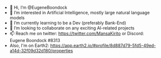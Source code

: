 - 👋 Hi, I’m @EugeneBoondock
- 👀 I’m interested in Artificial Intelligence, mostly large natural language models
- 🌱 I’m currently learning to be a Dev (preferably Bank-End)
- 💞️ I’m looking to collaborate on any exciting AI-related projects
- 📫 Reach me on twitter: https://twitter.com/MansaKirito or Discord: Eugene Boondock #8313
- Also, I'm on Earth2: https://app.earth2.io/#profile/8d887d79-5fd5-49ed-a14d-32f09d32d180/properties

<!---
EugeneBoondock/EugeneBoondock is a ✨ special ✨ repository because its `README.md` (this file) appears on your GitHub profile.
You can click the Preview link to take a look at your changes.
--->

